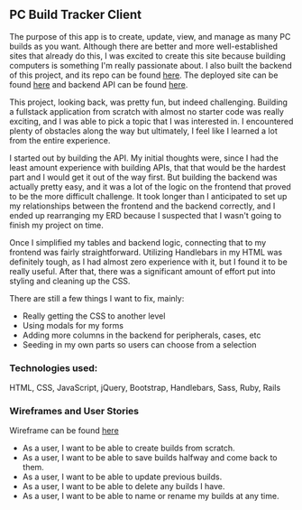## PC Build Tracker Client

The purpose of this app is to create, update, view, and manage as many PC builds as you want. Although there are better and more well-established sites that already do this, I was excited to create this site because building computers is something I'm really passionate about. I also built the backend of this project, and its repo can be found [here](https://github.com/mtsai920/pc-build-api). The deployed site can be found [here](https://mtsai920.github.io/pc-build-client/) and backend API can be found [here](https://rhubarb-custard-80181.herokuapp.com/). 

This project, looking back, was pretty fun, but indeed challenging. Building a fullstack application from scratch with almost no starter code was really exciting, and I was able to pick a topic that I was interested in. I encountered plenty of obstacles along the way but ultimately, I feel like I learned a lot from the entire experience.

I started out by building the API. My initial thoughts were, since I had the least amount experience with building APIs, that that would be the hardest part and I would get it out of the way first. But building the backend was actually pretty easy, and it was a lot of the logic on the frontend that proved to be the more difficult challenge. It took longer than I anticipated to set up my relationships between the frontend and the backend correctly, and I ended up rearranging my ERD because I suspected that I wasn't going to finish my project on time.

Once I simplified my tables and backend logic, connecting that to my frontend was fairly straightforward. Utilizing Handlebars in my HTML was definitely tough, as I had almost zero experience with it, but I found it to be really useful. After that, there was a significant amount of effort put into styling and cleaning up the CSS.

There are still a few things I want to fix, mainly:
- Really getting the CSS to another level
- Using modals for my forms
- Adding more columns in the backend for peripherals, cases, etc
- Seeding in my own parts so users can choose from a selection

### Technologies used:
HTML, CSS, JavaScript, jQuery, Bootstrap, Handlebars, Sass, Ruby, Rails

### Wireframes and User Stories
Wireframe can be found [here](https://imgur.com/a/YvTl85V)

- As a user, I want to be able to create builds from scratch.
- As a user, I want to be able to save builds halfway and come back to them.
- As a user, I want to be able to update previous builds.
- As a user, I want to be able to delete any builds I have.
- As a user, I want to be able to name or rename my builds at any time.
